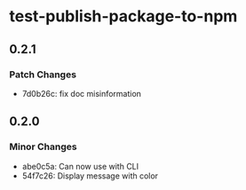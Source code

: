 # test-publish-package-to-npm

## 0.2.1

### Patch Changes

- 7d0b26c: fix doc misinformation

## 0.2.0

### Minor Changes

- abe0c5a: Can now use with CLI
- 54f7c26: Display message with color

